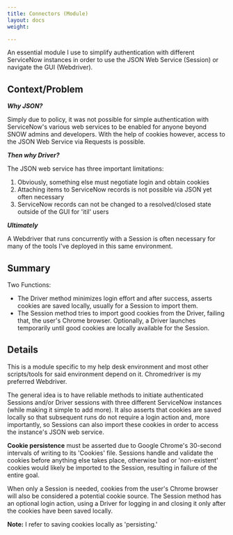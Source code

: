 ```yaml
---
title: Connectors (Module)
layout: docs
weight: 

---
```

An essential module I use to simplify authentication with different ServiceNow instances in order to use the JSON Web Service (Session) or navigate the GUI (Webdriver).

## Context/Problem

**_Why JSON?_**

Simply due to policy, it was not possible for simple authentication with ServiceNow's various web services to be enabled for anyone beyond SNOW admins and developers. With the help of cookies however, access to the JSON Web Service via Requests is possible. 

**_Then why Driver?_**

The JSON web service has three important limitations: 

1. Obviously, something else must negotiate login and obtain cookies
2. Attaching items to ServiceNow records is not possible via JSON yet often necessary
3. ServiceNow records can not be changed to a resolved/closed state outside of the GUI for 'itil' users

**_Ultimately_**

A Webdriver that runs concurrently with a Session is often necessary for many of the tools I've deployed in this same environment.

## Summary

Two Functions:

* The Driver method minimizes login effort and after success, asserts cookies are saved locally, usually for a Session to import them.
* The Session method tries to import good cookies from the Driver, failing that, the user's Chrome browser. Optionally, a Driver launches temporarily until good cookies are locally available for the Session.

## Details

This is a module specific to my help desk environment and most other scripts/tools for said environment depend on it. Chromedriver is my preferred Webdriver.

The general idea is to have reliable methods to initiate authenticated Sessions and/or Driver sessions with three different ServiceNow instances (while making it simple to add more). It also asserts that cookies are saved locally so that subsequent runs do not require a login action and, more importantly, so Sessions can also import these cookies in order to access the instance's JSON web service. 

**Cookie persistence** must be asserted due to Google Chrome's 30-second intervals of writing to its 'Cookies' file. Sessions handle and validate the cookies before anything else takes place, otherwise bad or 'non-existent' cookies would likely be imported to the Session, resulting in failure of the entire goal.

When only a Session is needed, cookies from the user's Chrome browser will also be considered a potential cookie source. The Session method has an optional login action, using a Driver for logging in and closing it only after the cookies have been saved locally. 

**Note:** I refer to saving cookies locally as 'persisting.'